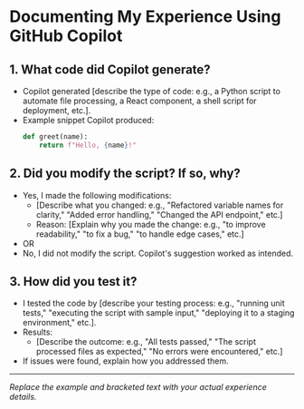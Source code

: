 # Documenting My Experience Using GitHub Copilot

## 1. What code did Copilot generate?
- Copilot generated [describe the type of code: e.g., a Python script to automate file processing, a React component, a shell script for deployment, etc.].
- Example snippet Copilot produced:
  ```python
  def greet(name):
      return f"Hello, {name}!"
  ```

## 2. Did you modify the script? If so, why?
- Yes, I made the following modifications:
  - [Describe what you changed: e.g., "Refactored variable names for clarity," "Added error handling," "Changed the API endpoint," etc.]
  - Reason: [Explain why you made the change: e.g., "to improve readability," "to fix a bug," "to handle edge cases," etc.]
- OR
- No, I did not modify the script. Copilot's suggestion worked as intended.

## 3. How did you test it?
- I tested the code by [describe your testing process: e.g., "running unit tests," "executing the script with sample input," "deploying it to a staging environment," etc.].
- Results:
  - [Describe the outcome: e.g., "All tests passed," "The script processed files as expected," "No errors were encountered," etc.]
- If issues were found, explain how you addressed them.

---

_Replace the example and bracketed text with your actual experience details._
